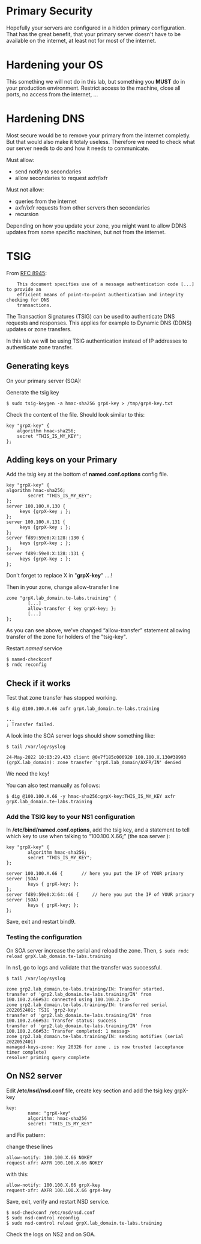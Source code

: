 # Primary Security

Hopefully your servers are configured in a hidden primary configuration.
That has the great benefit, that your primary server doesn't have to be available on the internet, 
at least not for most of the internet.

# Hardening your OS

This something we will not do in this lab, but something you **MUST** do
in your production environment. Restrict access to the machine, close all ports, no
access from the internet, ...

# Hardening DNS

Most secure would be to remove your primary from the internet completly. But that would also 
make it totaly useless. Therefore we need to check what our server needs to do and how it 
needs to communicate.

Must allow:
- send notify to secondaries 
- allow secondaries to request axfr/ixfr

Must not allow:
- queries from the internet
- axfr/ixfr requests from other servers then secondaries
- recursion

Depending on how you update your zone, you might want to allow DDNS updates from some specific
machines, but not from the internet. 

# TSIG

From [RFC 8945](https://www.rfc-editor.org/rfc/rfc8945):

        This document specifies use of a message authentication code [...] to provide an 
        efficient means of point-to-point authentication and integrity checking for DNS 
        transactions.

The Transaction Signatures (TSIG) can be used to authenticate DNS requests and responses.
This applies for example to Dynamic DNS (DDNS) updates or zone transfers.

In this lab we will be using TSIG authentication instead of IP addresses to authenticate zone 
transfer.

## Generating keys

On your primary server (SOA):

Generate the tsig key 

```
$ sudo tsig-keygen -a hmac-sha256 grpX-key > /tmp/grpX-key.txt
```

Check the content of the file. Should look similar to this:

```
key "grpX-key" {
	algorithm hmac-sha256;
	secret "THIS_IS_MY_KEY";
}; 
```

## Adding keys on your Primary

Add the tsig key at the bottom of **named.conf.options** config file.

```
key "grpX-key" {
algorithm hmac-sha256;
        secret "THIS_IS_MY_KEY";
};
server 100.100.X.130 {
     keys {grpX-key ; };
};
server 100.100.X.131 {
     keys {grpX-key ; };
};
server fd89:59e0:X:128::130 {
     keys {grpX-key ; };
};
server fd89:59e0:X:128::131 {
     keys {grpX-key ; };
};
```

Don't forget to replace X in "**grpX-key**" ....!

Then in your zone, change allow-transfer line

```
zone "grpX.lab_domain.te-labs.training" {                                                                               
        [...]
        allow-transfer { key grpX-key; };
        [...]
};
```

As you can see above, we've changed “allow-transfer” statement allowing transfer of the zone for holders of the "tsig-key".

Restart *named* service

```
$ named-checkconf
$ rndc reconfig
```

## Check if it works

Test that zone transfer has stopped working.
```
$ dig @100.100.X.66 axfr grpX.lab_domain.te-labs.training

...
; Transfer failed.
```

A look into the SOA server logs should show something like:

```
$ tail /var/log/syslog

24-May-2022 10:03:29.433 client @0x7f185c006920 100.100.X.130#38993 (grpX.lab_domain): zone transfer 'grpX.lab_domain/AXFR/IN' denied
```

We need the key!

You can also test manually as follows:

```
$ dig @100.100.X.66 -y hmac-sha256:grpX-key:THIS_IS_MY_KEY axfr grpX.lab_domain.te-labs.training
```


### Add the TSIG key to your NS1 configuration

In **/etc/bind/named.conf.options**, add the tsig key, and a statement to tell which key to use when talking to “100.100.X.66;” (the soa server ):

```
key "grpX-key" {
        algorithm hmac-sha256;
        secret "THIS_IS_MY_KEY";
};

server 100.100.X.66 {		// here you put the IP of YOUR primary server (SOA)
        keys { grpX-key; };
};
server fd89:59e0:X:64::66 {		// here you put the IP of YOUR primary server (SOA)
        keys { grpX-key; };
};
```

Save, exit and restart bind9.

### Testing the configuration

On SOA server increase the serial and reload the zone. Then, 
`$ sudo rndc reload grpX.lab_domain.te-labs.training`

In ns1, go to logs and validate that the transfer was successful.

```
$ tail /var/log/syslog

zone grp2.lab_domain.te-labs.training/IN: Transfer started.
transfer of 'grp2.lab_domain.te-labs.training/IN' from 100.100.2.66#53: connected using 100.100.2.13>
zone grp2.lab_domain.te-labs.training/IN: transferred serial 2022052401: TSIG 'grp2-key'
transfer of 'grp2.lab_domain.te-labs.training/IN' from 100.100.2.66#53: Transfer status: success
transfer of 'grp2.lab_domain.te-labs.training/IN' from 100.100.2.66#53: Transfer completed: 1 messag>
zone grp2.lab_domain.te-labs.training/IN: sending notifies (serial 2022052401)
managed-keys-zone: Key 20326 for zone . is now trusted (acceptance timer complete)
resolver priming query complete
```

## On NS2 server

Edit **/etc/nsd/nsd.conf** file, create key section and add the tsig key grpX-key

```
key:
        name: "grpX-key"
        algorithm: hmac-sha256
        secret: "THIS_IS_MY_KEY"
```
and Fix pattern:

change these lines

```
allow-notify: 100.100.X.66 NOKEY
request-xfr: AXFR 100.100.X.66 NOKEY
```
with this:

```
allow-notify: 100.100.X.66 grpX-key
request-xfr: AXFR 100.100.X.66 grpX-key
```


Save, exit, verify and restart NSD service.

```
$ nsd-checkconf /etc/nsd/nsd.conf
$ sudo nsd-control reconfig
$ sudo nsd-control reload grpX.lab_domain.te-labs.training
```

Check the logs on NS2 and on SOA.
